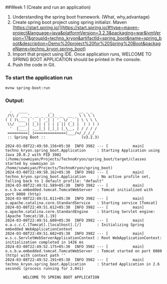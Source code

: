 ##Week 1 (Create and run an application)
1. Understanding the spring boot framework. (What, why,advantage)
2. Create spring boot project using spring initializr. Maven [https://start.spring.io/](https://start.spring.io/#!type=maven-project&language=java&platformVersion=3.2.3&packaging=war&jvmVersion=17&groupId=techno_kryon&artifactId=spring_boot&name=spring_boot&description=Demo%20project%20for%20Spring%20Boot&packageName=techno_kryon.spring_boot)
3. Import that project using IDE. Once application runs, WELCOME TO SPRING BOOT APPLICATION should be printed in the console.
4. Push the code in Git.

### To start the application run

`mvnw spring-boot:run`

### Output:

      .   ____          _            __ _ _
     /\\ / ___'_ __ _ _(_)_ __  __ _ \ \ \ \
    ( ( )\___ | '_ | '_| | '_ \/ _` | \ \ \ \
     \\/  ___)| |_)| | | | | || (_| |  ) ) ) )
      '  |____| .__|_| |_|_| |_\__, | / / / /
     =========|_|==============|___/=/_/_/_/
     :: Spring Boot ::                (v3.2.3)

    2024-03-08T22:49:50.156+05:30  INFO 3982 --- [           main] techno_kryon.spring_boot.Application     : Starting Application using Java 20.0.2 with PID 3982 (/home/sowmiyan/Projects/TechnoKryon/spring_boot/target/classes started by sowmiyan in /home/sowmiyan/Projects/TechnoKryon/spring_boot)
    2024-03-08T22:49:50.162+05:30  INFO 3982 --- [           main] techno_kryon.spring_boot.Application     : No active profile set, falling back to 1 default profile: "default"
    2024-03-08T22:49:51.589+05:30  INFO 3982 --- [           main] o.s.b.w.embedded.tomcat.TomcatWebServer  : Tomcat initialized with port 8080 (http)
    2024-03-08T22:49:51.611+05:30  INFO 3982 --- [           main] o.apache.catalina.core.StandardService   : Starting service [Tomcat]
    2024-03-08T22:49:51.612+05:30  INFO 3982 --- [           main] o.apache.catalina.core.StandardEngine    : Starting Servlet engine: [Apache Tomcat/10.1.19]
    2024-03-08T22:49:51.680+05:30  INFO 3982 --- [           main] o.a.c.c.C.[Tomcat].[localhost].[/]       : Initializing Spring embedded WebApplicationContext
    2024-03-08T22:49:51.682+05:30  INFO 3982 --- [           main] w.s.c.ServletWebServerApplicationContext : Root WebApplicationContext: initialization completed in 1426 ms
    2024-03-08T22:49:52.175+05:30  INFO 3982 --- [           main] o.s.b.w.embedded.tomcat.TomcatWebServer  : Tomcat started on port 8080 (http) with context path ''
    2024-03-08T22:49:52.191+05:30  INFO 3982 --- [           main] techno_kryon.spring_boot.Application     : Started Application in 2.6 seconds (process running for 3.041)

            WELCOME TO SPRING BOOT APPLICATION


